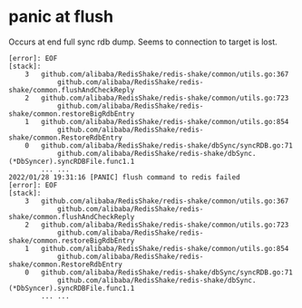 # panic at flush

Occurs at end full sync rdb dump. Seems to connection to target is lost.

    [error]: EOF
    [stack]:
        3   github.com/alibaba/RedisShake/redis-shake/common/utils.go:367
                github.com/alibaba/RedisShake/redis-shake/common.flushAndCheckReply
        2   github.com/alibaba/RedisShake/redis-shake/common/utils.go:723
                github.com/alibaba/RedisShake/redis-shake/common.restoreBigRdbEntry
        1   github.com/alibaba/RedisShake/redis-shake/common/utils.go:854
                github.com/alibaba/RedisShake/redis-shake/common.RestoreRdbEntry
        0   github.com/alibaba/RedisShake/redis-shake/dbSync/syncRDB.go:71
                github.com/alibaba/RedisShake/redis-shake/dbSync.(*DbSyncer).syncRDBFile.func1.1
            ... ...
    2022/01/28 19:31:16 [PANIC] flush command to redis failed
    [error]: EOF
    [stack]:
        3   github.com/alibaba/RedisShake/redis-shake/common/utils.go:367
                github.com/alibaba/RedisShake/redis-shake/common.flushAndCheckReply
        2   github.com/alibaba/RedisShake/redis-shake/common/utils.go:723
                github.com/alibaba/RedisShake/redis-shake/common.restoreBigRdbEntry
        1   github.com/alibaba/RedisShake/redis-shake/common/utils.go:854
                github.com/alibaba/RedisShake/redis-shake/common.RestoreRdbEntry
        0   github.com/alibaba/RedisShake/redis-shake/dbSync/syncRDB.go:71
                github.com/alibaba/RedisShake/redis-shake/dbSync.(*DbSyncer).syncRDBFile.func1.1
            ... ...
